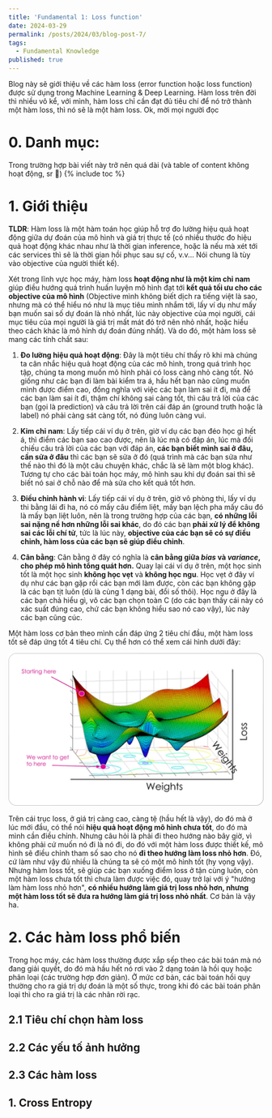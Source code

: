 ```yaml
---
title: 'Fundamental 1: Loss function'
date: 2024-03-29
permalink: /posts/2024/03/blog-post-7/
tags:
  - Fundamental Knowledge
published: true
---
```

Blog này sẽ giới thiệu về các hàm loss (error function hoặc loss function) được sử dụng trong Machine Learning & Deep Learning. Hàm loss trên đời thì nhiều vô kể, với mình, hàm loss chỉ cần đạt đủ tiêu chí để nó trở thành một hàm loss, thì nó sẽ là một hàm loss. Ok, mời mọi người đọc

# 0. Danh mục:
Trong trường hợp bài viết này trở nên quá dài (và table of content không hoạt động, sr 🥹)
{% include toc %}
# 1. Giới thiệu
**TLDR**: Hàm loss là một hàm toán học giúp hỗ trợ đo lường hiệu quả hoạt động giữa dự đoán của mô hình và giá trị thực tế (có nhiều thước đo hiệu quả hoạt động khác nhau như là thời gian inference, hoặc là nếu mà xét tới các services thì sẽ là thời gian hồi phục sau sự cố, v.v... Nói chung là tùy vào objective của người thiết kế).

Xét trong lĩnh vực học máy, hàm loss **hoạt động như là một kim chỉ nam** giúp điều hướng quá trình huấn luyện mô hình đạt tới **kết quả tối ưu cho các objective của mô hình** (Objective mình không biết dịch ra tiếng việt là sao, nhưng mà có thể hiểu nó như là mục tiêu mình nhắm tới, lấy ví dụ như mấy bạn muốn sai số dự đoán là nhỏ nhất, lúc này objective của mọi người, cái mục tiêu của mọi người là giá trị mất mát đó trở nên nhỏ nhất, hoặc hiểu theo cách khác là mô hình dự đoán đúng nhất). Và do đó, một hàm loss sẽ mang các tính chất sau: 

1. **Đo lường hiệu quả hoạt động**: Đây là một tiêu chí thấy rõ khi mà chúng ta cân nhắc hiệu quả hoạt động của các mô hình, trong quá trình học tập, chúng ta mong muốn mô hình phải có loss càng nhỏ càng tốt. Nó giống như các bạn đi làm bài kiểm tra á, hầu hết bạn nào cũng muốn mình được điểm cao, đồng nghĩa với việc các bạn làm sai ít đi, mà để các bạn làm sai ít đi, thậm chí không sai càng tốt, thì câu trả lời của các bạn (gọi là prediction) và câu trả lời trên cái đáp án (ground truth hoặc là label) nó phải càng sát càng tốt, nó đúng luôn càng vui. 

2. **Kim chỉ nam**: Lấy tiếp cái ví dụ ở trên, giờ ví dụ các bạn đéo học gì hết á, thì điểm các bạn sao cao được, nên là lúc mà có đáp án, lúc mà đối chiếu câu trả lời của các bạn với đáp án, **các bạn biết mình sai ở đâu, cần sửa ở đâu** thì các bạn sẽ sửa ở đó (quá trình mà các bạn sửa như thế nào thì đó là một câu chuyện khác, chắc là sẽ làm một blog khác). Tương tự cho các bài toán học máy, mô hình sau khi dự đoán sai thì sẽ biết nó sai ở chỗ nào để mà sửa cho kết quả tốt hơn. 

3. **Điều chỉnh hành vi**: Lấy tiếp cái ví dụ ở trên, giờ vô phòng thi, lấy ví dụ thi bằng lái đi ha, nó có mấy câu điểm liệt, mấy bạn lệch pha mấy câu đó là mấy bạn liệt luôn, nên là trong trường hợp của các bạn, **có những lỗi sai nặng nề hơn những lỗi sai khác**, do đó các bạn **phải xử lý để không sai các lỗi chí tử**, tức là lúc này, **objective của các bạn sẽ có sự điều chỉnh, hàm loss của các bạn sẽ giúp điều chỉnh**. 

4. **Cân bằng**: Cân bằng ở đây có nghĩa là **cân bằng giữa *bias* và *variance*, cho phép mô hình tổng quát hơn.** Quay lại cái ví dụ ở trên, một học sinh tốt là một học sinh **không học vẹt** và **không học ngu**. Học vẹt ở đây ví dụ như các bạn gặp rồi các bạn mới làm được, còn các bạn không gặp là các bạn tịt luôn (dù là cùng 1 dạng bài, đổi số thôi). Học ngu ở đây là các bạn chả hiểu gì, vô các bạn chọn toàn C (do các bạn thấy cái này có xác suất đúng cao, chứ các bạn không hiểu sao nó cao vậy), lúc này các bạn cũng cúc. 


Một hàm loss cơ bản theo mình cần đáp ứng 2 tiêu chí đầu, một hàm loss tốt sẽ đáp ứng tốt 4 tiêu chí. Cụ thể hơn có thể xem cái hình dưới đây: 

![optim](/assets/img/fund1/optim.png)

Trên cái trục loss, ở giá trị càng cao, càng tệ (hầu hết là vậy), do đó mà ở lúc mới đầu, có thể nói **hiệu quả hoạt động mô hình chưa tốt**, do đó mà mình cần điều chỉnh. Nhưng câu hỏi là phải đi theo hướng nào bây giờ, vì không phải cứ muốn nó đi là nó đi, do đó với một hàm loss được thiết kế, mô hình sẽ điều chỉnh tham số sao cho nó **đi theo hướng làm loss nhỏ hơn**. Đó, cứ làm như vậy đủ nhiều là chúng ta sẽ có một mô hình tốt (hy vọng vậy). Nhưng hàm loss tốt, sẽ giúp các bạn xuống điểm loss ở tận cùng luôn, còn một hàm loss chưa tốt thì chưa làm được việc đó, quay trở lại với ý "hướng làm hàm loss nhỏ hơn", **có nhiều hướng làm giá trị loss nhỏ hơn, nhưng một hàm loss tốt sẽ đưa ra hướng làm giá trị loss nhỏ nhất**. Cơ bản là vậy ha. 

# 2. Các hàm loss phổ biến
Trong học máy, các hàm loss thường được xắp sếp theo các bài toán mà nó đang giải quyết, do đó mà hầu hết nó rơi vào 2 dạng toán là hồi quy hoặc phân loại (các trường hợp đơn giản). Ở mức cơ bản, các bài toán hồi quy thường cho ra giá trị dự đoán là một số thực, trong khi đó các bài toán phân loại thì cho ra giá trị là các nhãn rời rạc. 

## 2.1 Tiêu chí chọn hàm loss

## 2.2 Các yếu tố ảnh hưởng 

## 2.3 Các hàm loss
## 1. Cross Entropy
